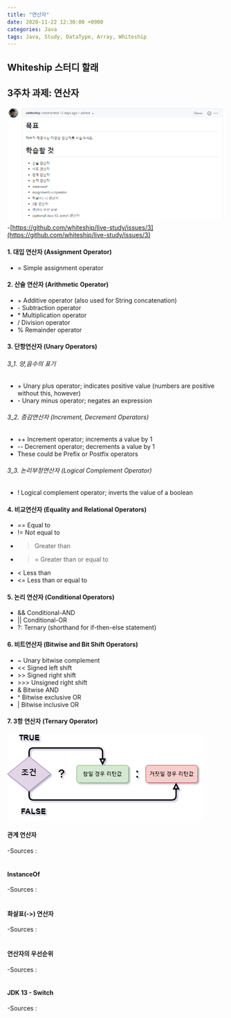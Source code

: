 ```yaml
---
title: "연산자"
date: 2020-11-22 12:30:00 +0900
categories: Java
tags: Java, Study, DataType, Array, Whiteship
---
```

## Whiteship 스터디 할래

## 3주차 과제: 연산자
![whiteship03](https://raw.githubusercontent.com/372dev/372dev.github.io/master/_posts/imgs/whiteship03.PNG)  
-[https://github.com/whiteship/live-study/issues/3](https://github.com/whiteship/live-study/issues/3)  

#### 1. 대입 연산자 (Assignment Operator)
* = Simple assignment operator  

#### 2. 산술 연산자 (Arithmetic Operator)
* \+ Additive operator (also used for String concatenation)
* \- Subtraction operator
* \* Multiplication operator
* / Division operator
* % Remainder operator  

#### 3. 단항연산자 (Unary Operators)

###### 3_1. 양,음수의 표기
* \+ Unary plus operator; indicates positive value (numbers are positive without this, however)
* \- Unary minus operator; negates an expression  

###### 3_2. 증감연산자 (Increment, Decrement Operators)
* \+\+ Increment operator; increments a value by 1
* \-\- Decrement operator; decrements a value by 1
* These could be Prefix or Postfix operators  

###### 3_3. 논리부정연산자 (Logical Complement Operator)
* ! Logical complement operator; inverts the value of a boolean  

#### 4. 비교연산자 (Equality and Relational Operators)
* == Equal to
* != Not equal to
* > Greater than
* >= Greater than or equal to
* < Less than
* <= Less than or equal to  

#### 5. 논리 연산자 (Conditional Operators)
* && Conditional-AND
* || Conditional-OR
* ?: Ternary (shorthand for if-then-else statement)  

#### 6. 비트연산자 (Bitwise and Bit Shift Operators)
* ~ Unary bitwise complement
* << Signed left shift
* \>\> Signed right shift
* \>\>\> Unsigned right shift
* & Bitwise AND
* ^ Bitwise exclusive OR
* | Bitwise inclusive OR  

#### 7. 3항 연산자 (Ternary Operator)
![Ternary](https://raw.githubusercontent.com/372dev/372dev.github.io/master/_posts/imgs/Ternary.png)  


#### 관계 연산자

-Sources :  
[]()  
[]()  

#### InstanceOf

-Sources :  
[]()  
[]()  

#### 화살표(->) 연산자

-Sources :  
[]()  
[]()  

#### 연산자의 우선순위

-Sources :  
[]()  
[]()  

#### JDK 13 - Switch

-Sources :  
[]()  
[]()  